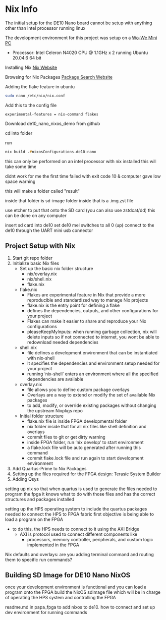 # Nix Info

The initial setup for the DE10 Nano board cannot be setup with anything other than intel processor running linux

The development environment for this project was setup on a [Wo-We Mini PC](https://www.amazon.com/dp/B0CLD8JRWK?psc=1&ref=ppx_yo2ov_dt_b_product_details)
   - Processor: Intel Celeron N4020 CPU @ 1.1GHz x 2 running Ubuntu 20.04.6 64 bit

Installing Nix [Nix Website](https://nixos.org/download/#nixos-iso)

Browsing for Nix Packages [Package Search Website](https://search.nixos.org/packages?ref=itsfoss.com)

Adding the flake feature in ubuntu
```zsh
sudo nano /etc/nix/nix.conf
```
Add this to the config file
~~~
experimental-features = nix-command flakes
~~~

Download de10_nano_nixos_demo from github

cd into folder

run 
```zsh
nix build .#nixosConfigurations.de10-nano
```
this can only be performed on an intel processor with nix installed
this will take some time

   didnt work for me the first time
   failed with exit code 10 & computer gave low space warning





this will make a folder called "result"

inside that folder is sd-image folder
inside that is a .img.zst file

use etcher to put that onto the SD card (you can also use zstdcat/dd)
this can be done on any computer

insert sd card into de10
set de10 mel switches to all 0 (up)
connect to the de10 through the UART mini usb connector







## Project Setup with Nix





1. Start git repo folder
2. Initialize basic Nix files
    - Set up the basic nix folder structure
        - nix/overlay.nix
        - nix/shell.nix
        - flake.nix
    - flake.nix
        - Flakes are experimental feature in Nix that provide a more reproducible and standardized way to manage Nix projects
        - flake.nix is the entry point for defining a flake
        - defines the dependencies, outputs, and other configurations for your project
        - Flakes can make it easier to share and reproduce your Nix configurations
        - pleaseKeepMyInputs: when running garbage collection, nix will delete inputs so if not connected to internet, you wont be able to redownload needed dependencies
    - shell.nix
        - file defines a development environment that can be instantiated with nix-shell
        - It specifies the dependencies and environment setup needed for your project
        - running ‘nix-shell’ enters an environment where all the specified dependencies are available
    - overlay.nix
        - file allows you to define custom package overlays
        - Overlays are a way to extend or modify the set of available Nix packages
        - to add, modify, or override existing packages without changing the upstream Nixpkgs repo
    - Initial folder structure
        - flake.nix file is inside FPGA developmental folder
        - nix folder inside that for all nix files like shell definition and overlays
        - commit files to git or get dirty warning
        - inside FPGA folder, run ‘nix develop’ to start environment
        - a flake.lock file will be auto generated after running this command
        - commit flake.lock file and run again to start development environment
3. Add Quartus-Prime to Nix Packages
4. Setting up the files required for the FPGA design: Terasic System Builder
5. Adding Qsys

setting up nix so that when quartus is used to generate the files needed to program the fpga
it knows what to do with those files and has the correct structures and packages installed

setting up the HPS operating system to include the quartus packages needed to connect the HPS to FPGA fabric
first objective is being able to load a program on the FPGA
   - to do this, the HPS needs to connect to it using the AXI Bridge
     - AXI is protocol used to connect different components like 
       - processors, memory controller, peripherals, and custom logic implemented in the FPGA


Nix defaults and overlays: are you adding terminal command and routing them to specific run commands?



## Building SD Image for DE10 Nano NixOS
once your development environment is functional and you can load a program onto the FPGA
build the NixOS sdImage file which will be in charge of operating the HPS system and
controlling the FPGA


readme.md in papa_fpga to add nixos to de10. how to connect and set up dev environment for running commands



















